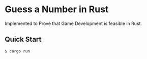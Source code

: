 # Guess a Number in Rust

Implemented to Prove that Game Development is feasible in Rust.

## Quick Start

```console
$ cargo run
```
